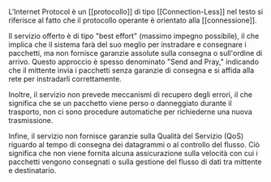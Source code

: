 L'Internet Protocol è un [[protocollo]] di tipo [[Connection-Less]] nel testo si riferisce al fatto che il protocollo operante è orientato alla [[connessione]].

Il servizio offerto è di tipo "best effort" (massimo impegno possibile), il che implica che il sistema farà del suo meglio per instradare e consegnare i pacchetti, ma non fornisce garanzie assolute sulla consegna o sull'ordine di arrivo. Questo approccio è spesso denominato "Send and Pray," indicando che il mittente invia i pacchetti senza garanzie di consegna e si affida alla rete per instradarli correttamente.

Inoltre, il servizio non prevede meccanismi di recupero degli errori, il che significa che se un pacchetto viene perso o danneggiato durante il trasporto, non ci sono procedure automatiche per richiederne una nuova trasmissione.

Infine, il servizio non fornisce garanzie sulla Qualità del Servizio (QoS) riguardo al tempo di consegna dei datagrammi o al controllo del flusso. Ciò significa che non viene fornita alcuna assicurazione sulla velocità con cui i pacchetti vengono consegnati o sulla gestione del flusso di dati tra mittente e destinatario. 